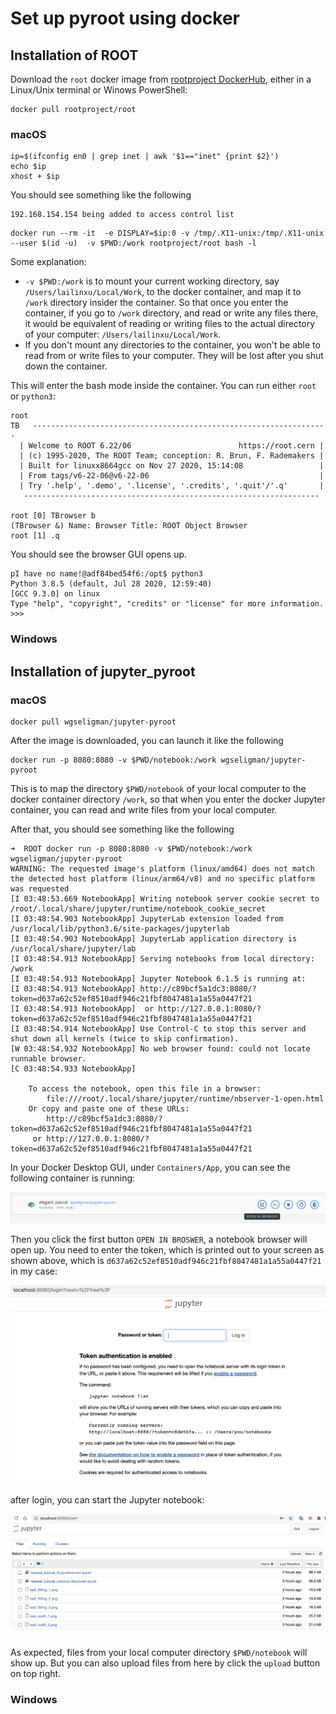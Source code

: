 # Set up pyroot using docker


## Installation of ROOT

Download the `root` docker image from [rootproject DockerHub](https://hub.docker.com/r/rootproject/root), either in a Linux/Unix terminal or Winows PowerShell:

```
docker pull rootproject/root
```

### macOS

```
ip=$(ifconfig en0 | grep inet | awk '$1=="inet" {print $2}')
echo $ip
xhost + $ip
```
You should see something like the following
```
192.168.154.154 being added to access control list
```

```
docker run --rm -it  -e DISPLAY=$ip:0 -v /tmp/.X11-unix:/tmp/.X11-unix --user $(id -u)  -v $PWD:/work rootproject/root bash -l
```
Some explanation:
* `-v $PWD:/work` is to mount your current working directory, say `/Users/lailinxu/Local/Work`, to the docker container, and map it to `/work` directory insider the container. So that once you enter the container, if you go to `/work` directory, and read or write any files there, it would be equivalent of reading or writing files to the actual directory of your computer: `/Users/lailinxu/Local/Work`.
* If you don't mount any directories to the container, you won't be able to read from or write files to your computer. They will be lost after you shut down the container.


This will enter the bash mode inside the container. You can run either `root` or `python3`:
```
root
TB   ------------------------------------------------------------------
  | Welcome to ROOT 6.22/06                        https://root.cern |
  | (c) 1995-2020, The ROOT Team; conception: R. Brun, F. Rademakers |
  | Built for linuxx8664gcc on Nov 27 2020, 15:14:08                 |
  | From tags/v6-22-06@v6-22-06                                      |
  | Try '.help', '.demo', '.license', '.credits', '.quit'/'.q'       |
   ------------------------------------------------------------------

root [0] TBrowser b
(TBrowser &) Name: Browser Title: ROOT Object Browser
root [1] .q
```
You should see the browser GUI opens up.

```
pI have no name!@adf84bed54f6:/opt$ python3
Python 3.8.5 (default, Jul 28 2020, 12:59:40) 
[GCC 9.3.0] on linux
Type "help", "copyright", "credits" or "license" for more information.
>>> 
```

### Windows



## Installation of jupyter_pyroot

### macOS

```
docker pull wgseligman/jupyter-pyroot
```

After the image is downloaded, you can launch it like the following
```
docker run -p 8080:8080 -v $PWD/notebook:/work wgseligman/jupyter-pyroot
```

This is to map the directory `$PWD/notebook` of your local computer to the docker container directory `/work`, so that when you enter the docker Jupyter container, you can read and write files from your local computer.

After that, you should see something like the following
```
➜  ROOT docker run -p 8080:8080 -v $PWD/notebook:/work wgseligman/jupyter-pyroot
WARNING: The requested image's platform (linux/amd64) does not match the detected host platform (linux/arm64/v8) and no specific platform was requested
[I 03:48:53.669 NotebookApp] Writing notebook server cookie secret to /root/.local/share/jupyter/runtime/notebook_cookie_secret
[I 03:48:54.903 NotebookApp] JupyterLab extension loaded from /usr/local/lib/python3.6/site-packages/jupyterlab
[I 03:48:54.903 NotebookApp] JupyterLab application directory is /usr/local/share/jupyter/lab
[I 03:48:54.913 NotebookApp] Serving notebooks from local directory: /work
[I 03:48:54.913 NotebookApp] Jupyter Notebook 6.1.5 is running at:
[I 03:48:54.913 NotebookApp] http://c89bcf5a1dc3:8080/?token=d637a62c52ef8510adf946c21fbf8047481a1a55a0447f21
[I 03:48:54.913 NotebookApp]  or http://127.0.0.1:8080/?token=d637a62c52ef8510adf946c21fbf8047481a1a55a0447f21
[I 03:48:54.914 NotebookApp] Use Control-C to stop this server and shut down all kernels (twice to skip confirmation).
[W 03:48:54.932 NotebookApp] No web browser found: could not locate runnable browser.
[C 03:48:54.933 NotebookApp] 
    
    To access the notebook, open this file in a browser:
        file:///root/.local/share/jupyter/runtime/nbserver-1-open.html
    Or copy and paste one of these URLs:
        http://c89bcf5a1dc3:8080/?token=d637a62c52ef8510adf946c21fbf8047481a1a55a0447f21
     or http://127.0.0.1:8080/?token=d637a62c52ef8510adf946c21fbf8047481a1a55a0447f21
```

In your Docker Desktop GUI, under `Containers/App`, you can see the following container is running:

![Docker container for jupyter_pyroot](figs/Docker_jupyter_pyroot.png)

Then you click the first button `OPEN IN BROSWER`, a notebook browser will open up. You need to enter the token, which is printed out to your screen as shown above, which is `d637a62c52ef8510adf946c21fbf8047481a1a55a0447f21` in my case:

![Jupyter login](figs/Jupyter_login.png)

after login, you can start the Jupyter notebook:

![Jupyter start](figs/Jupyter_start.png)

As expected, files from your local computer directory `$PWD/notebook` will show up. But you can also upload files from here by click the `upload` button on top right. 


### Windows
